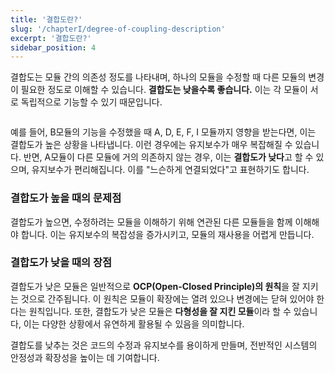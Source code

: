 ```yaml
---
title: '결합도란?'
slug: '/chapterI/degree-of-coupling-description'
excerpt: '결합도란?'
sidebar_position: 4
---
```

결합도는 모듈 간의 의존성 정도를 나타내며, 하나의 모듈을 수정할 때 다른 모듈의 변경이 필요한 정도로 이해할 수 있습니다. **결합도는 낮을수록 좋습니다.** 이는 각 모듈이 서로 독립적으로 기능할 수 있기 때문입니다.

<img src="https://i.imghippo.com/files/1rMnq1722864164.png" alt="" border="0"/>

예를 들어, B모듈의 기능을 수정했을 때 A, D, E, F, I 모듈까지 영향을 받는다면, 이는 결합도가 높은 상황을 나타냅니다. 이런 경우에는 유지보수가 매우 복잡해질 수 있습니다. 반면, A모듈이 다른 모듈에 거의 의존하지 않는 경우, 이는 **결합도가 낮다**고 할 수 있으며, 유지보수가 편리해집니다. 이를 "느슨하게 연결되었다"고 표현하기도 합니다.

### 결합도가 높을 때의 문제점

결합도가 높으면, 수정하려는 모듈을 이해하기 위해 연관된 다른 모듈들을 함께 이해해야 합니다. 이는 유지보수의 복잡성을 증가시키고, 모듈의 재사용을 어렵게 만듭니다.

### 결합도가 낮을 때의 장점

결합도가 낮은 모듈은 일반적으로 **OCP(Open-Closed Principle)의 원칙**을 잘 지키는 것으로 간주됩니다. 이 원칙은 모듈이 확장에는 열려 있으나 변경에는 닫혀 있어야 한다는 원칙입니다. 또한, 결합도가 낮은 모듈은 **다형성을 잘 지킨 모듈**이라 할 수 있습니다, 이는 다양한 상황에서 유연하게 활용될 수 있음을 의미합니다.

결합도를 낮추는 것은 코드의 수정과 유지보수를 용이하게 만들며, 전반적인 시스템의 안정성과 확장성을 높이는 데 기여합니다.
